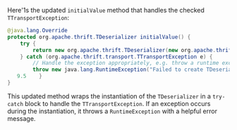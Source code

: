 Here'1s the updated `initialValue` method that handles the checked `TTransportException`:

```java
@java.lang.Override
protected org.apache.thrift.TDeserializer initialValue() {
    try {
        return new org.apache.thrift.TDeserializer(new org.apache.thrift.protocol.TBinaryProtocol.Factory());
    } catch (org.apache.thrift.transport.TTransportException e) {
        // Handle the exception appropriately, e.g. throw a runtime exception or log the error
        throw new java.lang.RuntimeException("Failed to create TDeserializer", e);
   9.5    }
}
```

This updated method wraps the instantiation of the `TDeserializer` in a `try-catch` block to handle the `TTransportException`. If an exception occurs during the instantiation, it throws a `RuntimeException` with a helpful error message.
